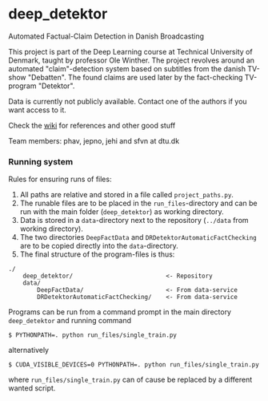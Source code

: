 # deep_detektor
Automated Factual-Claim Detection in Danish Broadcasting

This project is part of the Deep Learning course at Technical University of Denmark, taught by professor Ole Winther. 
The project revolves around an automated "claim"-detection system based on subtitles from the danish TV-show "Debatten". The found claims are used later by the fact-checking TV-program "Detektor". 

Data is currently not publicly available. Contact one of the authors if you want access to it.

Check the [wiki](https://github.com/sfvnDTU/deep_detektor/wiki) for references and other good stuff

Team members: phav, jepno, jehi and sfvn at dtu.dk


### Running system

Rules for ensuring runs of files:  
1. All paths are relative and stored in a file called `project_paths.py`.   
1. The runable files are to be placed in the `run_files`-directory and can be run with the main folder (`deep_detektor`)
    as working directory.  
1. Data is stored in a `data`-directory next to the repository (`../data` from working directory).  
1. The two directories `DeepFactData` and `DRDetektorAutomaticFactChecking` are to be copied directly into 
    the `data`-directory.
1. The final structure of the program-files is thus:
```
./
    deep_detektor/                          <- Repository
    data/
        DeepFactData/                       <- From data-service
        DRDetektorAutomaticFactChecking/    <- From data-service
```

Programs can be run from a command prompt in the main directory `deep_detektor` and running command  
```
$ PYTHONPATH=. python run_files/single_train.py
```  
alternatively
```
$ CUDA_VISIBLE_DEVICES=0 PYTHONPATH=. python run_files/single_train.py
```  
where `run_files/single_train.py` can of cause be replaced by a different wanted script.
